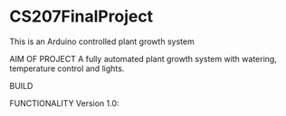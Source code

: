# CS207FinalProject
This is an Arduino controlled plant growth system

AIM OF PROJECT
A fully automated plant growth system with watering, temperature control and lights.

BUILD


FUNCTIONALITY
Version 1.0:
